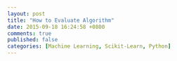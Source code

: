 ```yaml
---
layout: post
title: "How to Evaluate Algorithm"
date: 2015-09-18 16:24:58 +0800
comments: true
published: false
categories: [Machine Learning, Scikit-Learn, Python]
---
```

